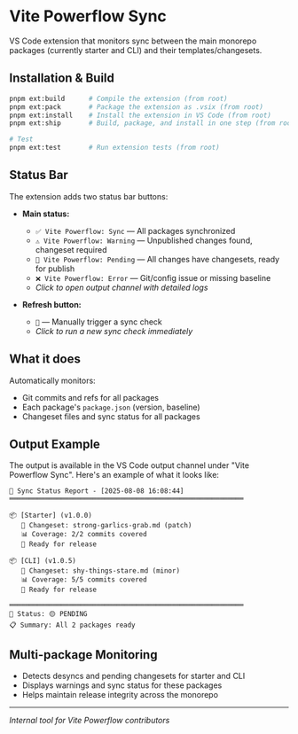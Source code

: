 # Vite Powerflow Sync

VS Code extension that monitors sync between the main monorepo packages (currently starter and CLI) and their templates/changesets.

## Installation & Build

```bash
pnpm ext:build      # Compile the extension (from root)
pnpm ext:pack       # Package the extension as .vsix (from root)
pnpm ext:install    # Install the extension in VS Code (from root)
pnpm ext:ship       # Build, package, and install in one step (from root)

# Test
pnpm ext:test       # Run extension tests (from root)
```

## Status Bar

The extension adds two status bar buttons:

- **Main status:**
  - `✅ Vite Powerflow: Sync` — All packages synchronized
  - `⚠️ Vite Powerflow: Warning` — Unpublished changes found, changeset required
  - `🚀 Vite Powerflow: Pending` — All changes have changesets, ready for publish
  - `❌ Vite Powerflow: Error` — Git/config issue or missing baseline
  - _Click to open output channel with detailed logs_

- **Refresh button:**
  - `🔄` — Manually trigger a sync check
  - _Click to run a new sync check immediately_

## What it does

Automatically monitors:

- Git commits and refs for all packages
- Each package's `package.json` (version, baseline)
- Changeset files and sync status for all packages

## Output Example

The output is available in the VS Code output channel under "Vite Powerflow Sync". Here's an example of what it looks like:

```
🔄 Sync Status Report - [2025-08-08 16:08:44]
═══════════════════════════════════════════════════════════

📦 [Starter] (v1.0.0)
   📄 Changeset: strong-garlics-grab.md (patch)
   📊 Coverage: 2/2 commits covered
   🎯 Ready for release

📦 [CLI] (v1.0.5)
   📄 Changeset: shy-things-stare.md (minor)
   📊 Coverage: 5/5 commits covered
   🎯 Ready for release

═══════════════════════════════════════════════════════════
🔄 Status: 🟡 PENDING
📋 Summary: All 2 packages ready
```

## Multi-package Monitoring

- Detects desyncs and pending changesets for starter and CLI
- Displays warnings and sync status for these packages
- Helps maintain release integrity across the monorepo

---

_Internal tool for Vite Powerflow contributors_
